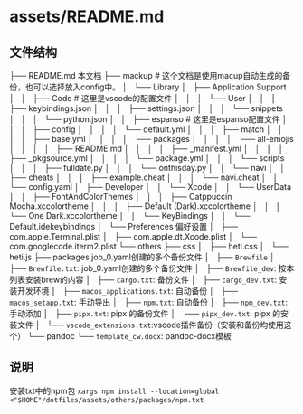 # assets/README.md## 文件结构├── README.md 本文档├── mackup # 这个文档是使用macup自动生成的备份，也可以选择放入config中。│   └── Library│       ├── Application Support│       │   ├── Code # 这里是vscode的配置文件│       │   │   └── User│       │   │       ├── keybindings.json│       │   │       ├── settings.json│       │   │       └── snippets│       │   │           └── python.json│       │   ├── espanso # 这里是espanso配置文件│       │   │   ├── config│       │   │   │   └── default.yml│       │   │   ├── match│       │   │   │   ├── base.yml│       │   │   │   └── packages│       │   │   │       └── all-emojis│       │   │   │           ├── README.md│       │   │   │           ├── _manifest.yml│       │   │   │           ├── _pkgsource.yml│       │   │   │           └── package.yml│       │   │   └── scripts│       │   │       ├── fulldate.py│       │   │       └── onthisday.py│       │   └── navi│       │       ├── cheats│       │       │   ├── example.cheat│       │       │   └── navi.cheat│       │       └── config.yaml│       ├── Developer│       │   └── Xcode│       │       └── UserData│       │           ├── FontAndColorThemes│       │           │   ├── Catppuccin Mocha.xccolortheme│       │           │   ├── Default (Dark).xccolortheme│       │           │   └── One Dark.xccolortheme│       │           └── KeyBindings│       │               └── Default.idekeybindings│       └── Preferences 偏好设置│           ├── com.apple.Terminal.plist│           ├── com.apple.dt.Xcode.plist│           └── com.googlecode.iterm2.plist└── others    ├── css    │   ├── heti.css    │   └── heti.js    ├── packages job_0.yaml创建的多个备份文件    │   ├── `Brewfile`     │   ├── `Brewfile.txt`: job_0.yaml创建的多个备份文件    │   ├── `Brewfile_dev`: 按本列表安装brew的内容    │   ├── `cargo.txt`: 备份文件    │   ├── `cargo_dev.txt`: 安装开发环境    │   ├── `macos_applications.txt`: 自动备份    │   ├── `macos_setapp.txt`: 手动导出    │   ├── `npm.txt`: 自动备份    │   ├── `npm_dev.txt`: 手动添加    │   ├── `pipx.txt`: pipx 的备份文件    │   ├── `pipx_dev.txt`: pipx 的安装文件    │   └── `vscode_extensions.txt`:vscode插件备份（安装和备份均使用这个）    └── pandoc        └── `template_cw.docx`: pandoc-docx模板## 说明安装txt中的npm包`xargs npm install --location=global <"$HOME"/dotfiles/assets/others/packages/npm.txt`